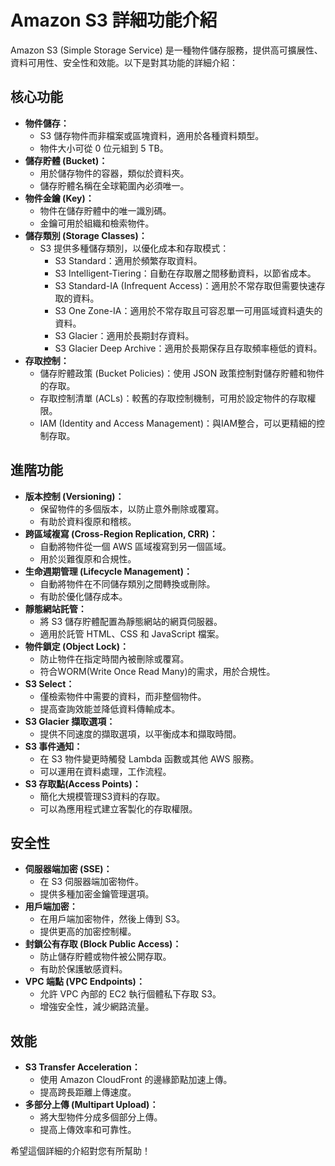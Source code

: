 # Amazon S3 詳細功能介紹

Amazon S3 (Simple Storage Service) 是一種物件儲存服務，提供高可擴展性、資料可用性、安全性和效能。以下是對其功能的詳細介紹：

## 核心功能

* **物件儲存：**
    * S3 儲存物件而非檔案或區塊資料，適用於各種資料類型。
    * 物件大小可從 0 位元組到 5 TB。
* **儲存貯體 (Bucket)：**
    * 用於儲存物件的容器，類似於資料夾。
    * 儲存貯體名稱在全球範圍內必須唯一。
* **物件金鑰 (Key)：**
    * 物件在儲存貯體中的唯一識別碼。
    * 金鑰可用於組織和檢索物件。
* **儲存類別 (Storage Classes)：**
    * S3 提供多種儲存類別，以優化成本和存取模式：
        * S3 Standard：適用於頻繁存取資料。
        * S3 Intelligent-Tiering：自動在存取層之間移動資料，以節省成本。
        * S3 Standard-IA (Infrequent Access)：適用於不常存取但需要快速存取的資料。
        * S3 One Zone-IA：適用於不常存取且可容忍單一可用區域資料遺失的資料。
        * S3 Glacier：適用於長期封存資料。
        * S3 Glacier Deep Archive：適用於長期保存且存取頻率極低的資料。
* **存取控制：**
    * 儲存貯體政策 (Bucket Policies)：使用 JSON 政策控制對儲存貯體和物件的存取。
    * 存取控制清單 (ACLs)：較舊的存取控制機制，可用於設定物件的存取權限。
    * IAM (Identity and Access Management)：與IAM整合，可以更精細的控制存取。

## 進階功能

* **版本控制 (Versioning)：**
    * 保留物件的多個版本，以防止意外刪除或覆寫。
    * 有助於資料復原和稽核。
* **跨區域複寫 (Cross-Region Replication, CRR)：**
    * 自動將物件從一個 AWS 區域複寫到另一個區域。
    * 用於災難復原和合規性。
* **生命週期管理 (Lifecycle Management)：**
    * 自動將物件在不同儲存類別之間轉換或刪除。
    * 有助於優化儲存成本。
* **靜態網站託管：**
    * 將 S3 儲存貯體配置為靜態網站的網頁伺服器。
    * 適用於託管 HTML、CSS 和 JavaScript 檔案。
* **物件鎖定 (Object Lock)：**
    * 防止物件在指定時間內被刪除或覆寫。
    * 符合WORM(Write Once Read Many)的需求，用於合規性。
* **S3 Select：**
    * 僅檢索物件中需要的資料，而非整個物件。
    * 提高查詢效能並降低資料傳輸成本。
* **S3 Glacier 擷取選項：**
    * 提供不同速度的擷取選項，以平衡成本和擷取時間。
* **S3 事件通知：**
    * 在 S3 物件變更時觸發 Lambda 函數或其他 AWS 服務。
    * 可以運用在資料處理，工作流程。
* **S3 存取點(Access Points)：**
    * 簡化大規模管理S3資料的存取。
    * 可以為應用程式建立客製化的存取權限。

## 安全性

* **伺服器端加密 (SSE)：**
    * 在 S3 伺服器端加密物件。
    * 提供多種加密金鑰管理選項。
* **用戶端加密：**
    * 在用戶端加密物件，然後上傳到 S3。
    * 提供更高的加密控制權。
* **封鎖公有存取 (Block Public Access)：**
    * 防止儲存貯體或物件被公開存取。
    * 有助於保護敏感資料。
* **VPC 端點 (VPC Endpoints)：**
    * 允許 VPC 內部的 EC2 執行個體私下存取 S3。
    * 增強安全性，減少網路流量。

## 效能

* **S3 Transfer Acceleration：**
    * 使用 Amazon CloudFront 的邊緣節點加速上傳。
    * 提高跨長距離上傳速度。
* **多部分上傳 (Multipart Upload)：**
    * 將大型物件分成多個部分上傳。
    * 提高上傳效率和可靠性。

希望這個詳細的介紹對您有所幫助！